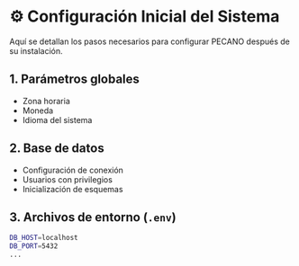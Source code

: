 # ⚙️ Configuración Inicial del Sistema

Aquí se detallan los pasos necesarios para configurar PECANO después de su instalación.

## 1. Parámetros globales
- Zona horaria
- Moneda
- Idioma del sistema

## 2. Base de datos
- Configuración de conexión
- Usuarios con privilegios
- Inicialización de esquemas

## 3. Archivos de entorno (`.env`)
```bash
DB_HOST=localhost
DB_PORT=5432
...
